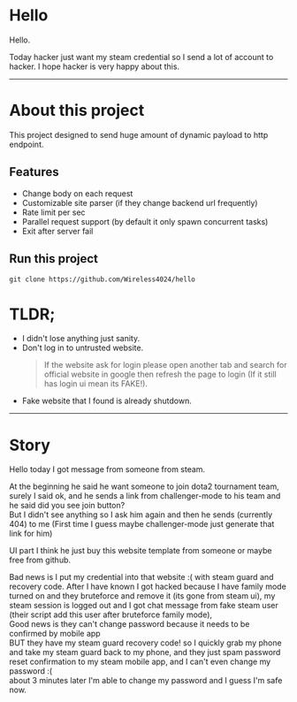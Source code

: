 # Hello
Hello.

Today hacker just want my steam credential so I send a lot of account to hacker. I hope hacker is very happy about this.  


---

# About this project

This project designed to send huge amount of dynamic payload to http endpoint.

## Features

+ Change body on each request
+ Customizable site parser (if they change backend url frequently)
+ Rate limit per sec
+ Parallel request support (by default it only spawn concurrent tasks)
+ Exit after server fail

## Run this project
```shell
git clone https://github.com/Wireless4024/hello
```

# TLDR;

+ I didn't lose anything just sanity.
+ Don't log in to untrusted website.
  > If the website ask for login please open another tab and search for official website in google then refresh the page
  to login (If it still has login ui mean its FAKE!).
+ Fake website that I found is already shutdown.

---

# Story

Hello today I got message from someone from steam.

At the beginning he said he want someone to join dota2 tournament team,  
surely I said ok, and he sends a link from challenger-mode to his team and he said did you see join button?  
But I didn't see anything so I ask him again and then he sends (currently 404) to me (First time I guess maybe
challenger-mode just generate that link for him)

UI part I think he just buy this website template from someone or maybe free from github.

Bad news is I put my credential into that website :( with steam guard and recovery code.
After I have known I got hacked because I have family mode turned on and they bruteforce and remove it (its gone from
steam ui), my steam session is logged out and I got chat message from fake steam user (their script add this user after
bruteforce family mode),  
Good news is they can't change password because it needs to be confirmed by mobile app  
BUT they have my steam guard recovery code!  so I quickly grab my phone and take my steam guard back to my phone, and
they just spam password reset confirmation to my steam mobile app, and I can't even change my password :(  
about 3 minutes later I'm able to change my password and I guess I'm safe now.
